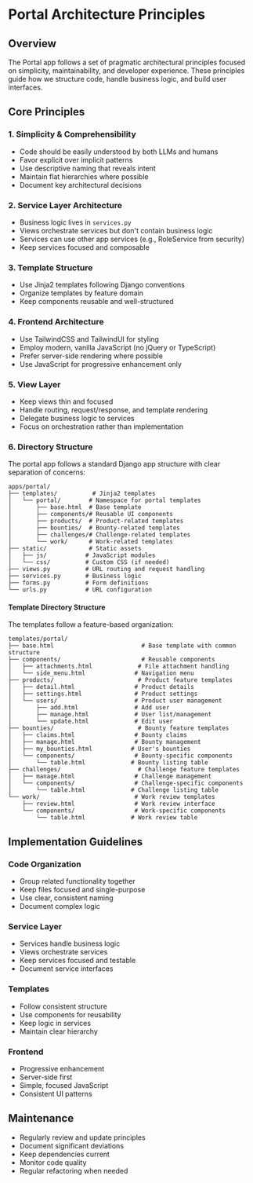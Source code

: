 # Portal Architecture Principles

## Overview
The Portal app follows a set of pragmatic architectural principles focused on simplicity, maintainability, and developer experience. These principles guide how we structure code, handle business logic, and build user interfaces.

## Core Principles

### 1. Simplicity & Comprehensibility
- Code should be easily understood by both LLMs and humans
- Favor explicit over implicit patterns
- Use descriptive naming that reveals intent
- Maintain flat hierarchies where possible
- Document key architectural decisions

### 2. Service Layer Architecture
- Business logic lives in `services.py`
- Views orchestrate services but don't contain business logic
- Services can use other app services (e.g., RoleService from security)
- Keep services focused and composable

### 3. Template Structure
- Use Jinja2 templates following Django conventions
- Organize templates by feature domain
- Keep components reusable and well-structured

### 4. Frontend Architecture
- Use TailwindCSS and TailwindUI for styling
- Employ modern, vanilla JavaScript (no jQuery or TypeScript)
- Prefer server-side rendering where possible
- Use JavaScript for progressive enhancement only

### 5. View Layer
- Keep views thin and focused
- Handle routing, request/response, and template rendering
- Delegate business logic to services
- Focus on orchestration rather than implementation

### 6. Directory Structure
The portal app follows a standard Django app structure with clear separation of concerns:

    apps/portal/
    ├── templates/          # Jinja2 templates
    │   └── portal/        # Namespace for portal templates
    │       ├── base.html  # Base template
    │       ├── components/# Reusable UI components
    │       ├── products/  # Product-related templates
    │       ├── bounties/  # Bounty-related templates
    │       ├── challenges/# Challenge-related templates
    │       └── work/      # Work-related templates
    ├── static/            # Static assets
    │   ├── js/           # JavaScript modules
    │   └── css/          # Custom CSS (if needed)
    ├── views.py          # URL routing and request handling
    ├── services.py       # Business logic
    ├── forms.py          # Form definitions
    └── urls.py           # URL configuration

#### Template Directory Structure
The templates follow a feature-based organization:

    templates/portal/
    ├── base.html                         # Base template with common structure
    ├── components/                       # Reusable components
    │   ├── attachments.html             # File attachment handling
    │   └── side_menu.html              # Navigation menu
    ├── products/                        # Product feature templates
    │   ├── detail.html                 # Product details
    │   ├── settings.html               # Product settings
    │   └── users/                      # Product user management
    │       ├── add.html                # Add user
    │       ├── manage.html             # User list/management
    │       └── update.html             # Edit user
    ├── bounties/                        # Bounty feature templates
    │   ├── claims.html                 # Bounty claims
    │   ├── manage.html                 # Bounty management
    │   ├── my_bounties.html           # User's bounties
    │   └── components/                 # Bounty-specific components
    │       └── table.html             # Bounty listing table
    ├── challenges/                      # Challenge feature templates
    │   ├── manage.html                 # Challenge management
    │   └── components/                 # Challenge-specific components
    │       └── table.html             # Challenge listing table
    └── work/                           # Work review templates
        ├── review.html                 # Work review interface
        └── components/                 # Work-specific components
            └── table.html             # Work review table

## Implementation Guidelines

### Code Organization
- Group related functionality together
- Keep files focused and single-purpose
- Use clear, consistent naming
- Document complex logic

### Service Layer
- Services handle business logic
- Views orchestrate services
- Keep services focused and testable
- Document service interfaces

### Templates
- Follow consistent structure
- Use components for reusability
- Keep logic in services
- Maintain clear hierarchy

### Frontend
- Progressive enhancement
- Server-side first
- Simple, focused JavaScript
- Consistent UI patterns

## Maintenance
- Regularly review and update principles
- Document significant deviations
- Keep dependencies current
- Monitor code quality
- Regular refactoring when needed
